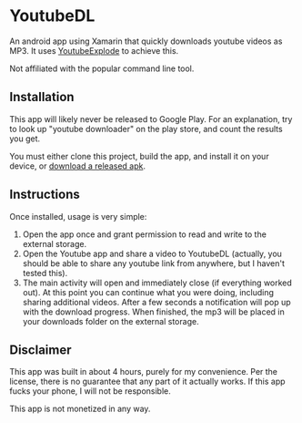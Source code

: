 # YoutubeDL
An android app using Xamarin that quickly downloads youtube videos as MP3. It uses [YoutubeExplode](https://github.com/Tyrrrz/YoutubeExplode) to achieve this.

Not affiliated with the popular command line tool.

## Installation
This app will likely never be released to Google Play. For an explanation, try to look up "youtube downloader" on the play store, and count the results you get.

You must either clone this project, build the app, and install it on your device, or [download a released apk](https://github.com/Foxite/YoutubeDL/releases).

## Instructions
Once installed, usage is very simple:

1. Open the app once and grant permission to read and write to the external storage.
2. Open the Youtube app and share a video to YoutubeDL (actually, you should be able to share any youtube link from anywhere, but I haven't tested this).
3. The main activity will open and immediately close (if everything worked out). At this point you can continue what you were doing, including sharing additional videos. After a few seconds a notification will pop up with the download progress. When finished, the mp3 will be placed in your downloads folder on the external storage.

## Disclaimer
This app was built in about 4 hours, purely for my convenience. Per the license, there is no guarantee that any part of it actually works. If this app fucks your phone, I will not be responsible.

This app is not monetized in any way.
